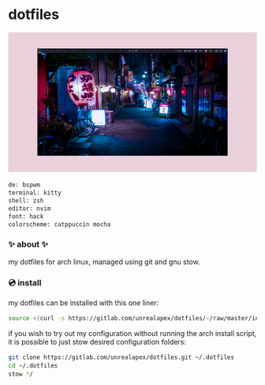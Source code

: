 # dotfiles

![screenshot of arch linux rice](rice.png)
```
de: bspwm
terminal: kitty
shell: zsh
editor: nvim
font: hack
colorscheme: catppuccin mocha
```

### ✨ about ✨
my dotfiles for arch linux, managed using git and gnu stow.

### 💿 install
my dotfiles can be installed with this one liner:

```sh
source <(curl -s https://gitlab.com/unrealapex/dotfiles/-/raw/master/install.sh)
```
if you wish to try out my configuration without running the arch install script, it is possible to just stow desired configuration folders:

```sh
git clone https://gitlab.com/unrealapex/dotfiles.git ~/.dotfiles
cd ~/.dotfiles
stow */
```
